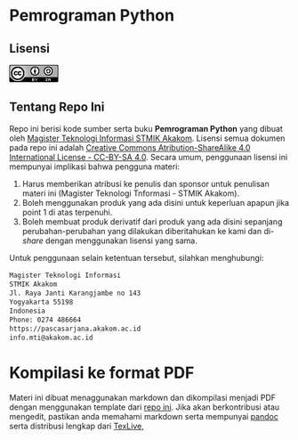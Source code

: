 # Pemrograman Python

## Lisensi

![Creative Commons License](img/cc-by-sa.png)

## Tentang Repo Ini

Repo ini berisi kode sumber serta buku **Pemrograman Python** yang dibuat oleh [Magister Teknologi Informasi STMIK Akakom](http://pascasarjana.akakom.ac.id). Lisensi semua dokumen pada repo ini adalah [Creative Commons Atribution-ShareAlike 4.0 International License - CC-BY-SA 4.0](http://creativecommons.org/licenses/by-sa/4.0/). Secara umum, penggunaan lisensi ini mempunyai implikasi bahwa pengguna materi:

1.  Harus memberikan atribusi ke penulis dan sponsor untuk penulisan materi ini (Magister Teknologi Tnformasi - STMIK Akakom).
2.  Boleh menggunakan produk yang ada disini untuk keperluan apapun jika point 1 di atas terpenuhi.
2.  Boleh membuat produk derivatif dari produk yang ada disini sepanjang perubahan-perubahan yang dilakukan diberitahukan ke kami dan di-*share* dengan menggunakan lisensi yang sama.

Untuk penggunaan selain ketentuan tersebut, silahkan menghubungi:

```
Magister Teknologi Informasi
STMIK Akakom
Jl. Raya Janti Karangjambe no 143
Yogyakarta 55198
Indonesia
Phone: 0274 486664
https://pascasarjana.akakom.ac.id
info.mti@akakom.ac.id
```

# Kompilasi ke format PDF

Materi ini dibuat menaggunakan markdown dan dikompilasi menjadi PDF dengan menggunakan template dari [repo ini](https://github.com/Wandmalfarbe/pandoc-latex-template). Jika akan berkontribusi atau mengedit, pastikan anda memahami markdown serta mempunyai [pandoc](http://pandoc.org) serta distribusi lengkap dari [TexLive](https://github.com/Wandmalfarbe/pandoc-latex-template),


